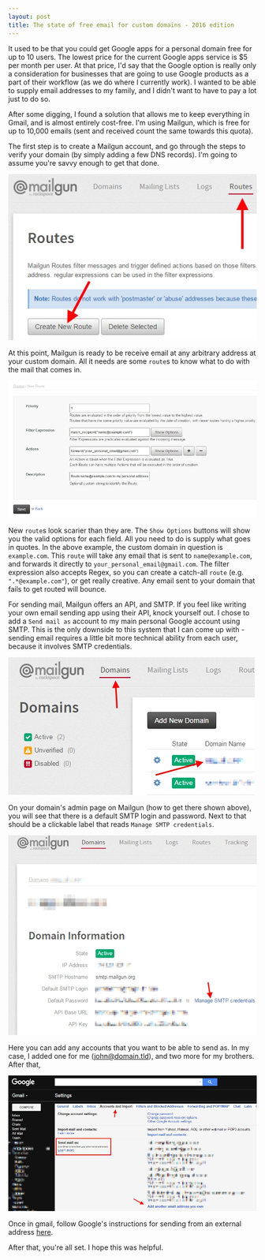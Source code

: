 ```yaml
---
layout: post
title: The state of free email for custom domains - 2016 edition
---
```

It used to be that you could get Google apps for a personal domain free for up to 10 users. The lowest price for the current Google apps service is $5 per month per user. At that price, I'd say that the Google option is really only a consideration for businesses that are going to use Google products as a part of their workflow (as we do where I currently work). I wanted to be able to supply email addresses to my family, and I didn't want to have to pay a lot just to do so.

After some digging, I found a solution that allows me to keep everything in Gmail, and is almost entirely cost-free. I'm using Mailgun, which is free for up to 10,000 emails (sent and received count the same towards this quota).

The first step is to create a Mailgun account, and go through the steps to verify your domain (by simply adding a few DNS records). I'm going to assume you're savvy enough to get that done.

<img src="/img/mailgun_new_route_01.jpg" class="centered">

At this point, Mailgun is ready to be receive email at any arbitrary address at your custom domain. All it needs are some `route`s to know what to do with the mail that comes in.

<img src="/img/mailgun_new_route_02.jpg" class="centered">

New `route`s look scarier than they are. The `Show Options` buttons will show you the valid options for each field. All you need to do is supply what goes in quotes. In the above example, the custom domain in question is `example.com`. This `route` will take any email that is sent to `name@example.com`, and forwards it directly to `your_personal_email@gmail.com`. The filter expression also accepts Regex, so you can create a catch-all `route` (e.g. `".*@example.com"`), or get really creative. Any email sent to your domain that fails to get routed will bounce.

For sending mail, Mailgun offers an API, and SMTP. If you feel like writing your own email sending app using their API, knock yourself out. I chose to add a `Send mail as` account to my main personal Google account using SMTP. This is the only downside to this system that I can come up with - sending email requires a little bit more technical ability from each user, because it involves SMTP credentials.

<img src="/img/mailgun_smtp_01.jpg" class="centered">

On your domain's admin page on Mailgun (how to get there shown above), you will see that there is a default SMTP login and password. Next to that should be a clickable label that reads `Manage SMTP credentials`.

<img src="/img/mailgun_smtp_02.jpg" class="centered">

Here you can add any accounts that you want to be able to send as. In my case, I added one for me (john@domain.tld), and two more for my brothers. After that,

<img src="/img/mailgun_smtp_03.jpg" class="centered">

Once in gmail, follow Google's instructions for sending from an external address [here](https://support.google.com/mail/answer/22370?hl=en).

After that, you're all set. I hope this was helpful.
